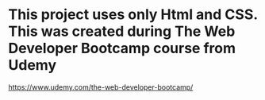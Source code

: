 # This project uses only Html and CSS. This was created during The Web Developer Bootcamp course from Udemy
https://www.udemy.com/the-web-developer-bootcamp/
